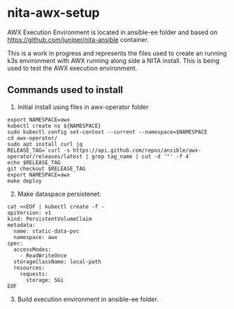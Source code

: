 # nita-awx-setup

AWX Execution Environment is located in ansible-ee folder and based on https://github.com/juniper/nita-ansible container.

This is a work in progress and represents the files used to create an running k3s environment with AWX running along side a NITA install. This is being used to test the AWX execution environment.

## Commands used to install

1. Initial install using files in awx-operator folder

```
export NAMESPACE=awx 
kubectl create ns ${NAMESPACE}
sudo kubectl config set-context --current --namespace=$NAMESPACE 
cd awx-operator/
sudo apt install curl jq 
RELEASE_TAG=`curl -s https://api.github.com/repos/ansible/awx-operator/releases/latest | grep tag_name | cut -d '"' -f 4` 
echo $RELEASE_TAG 
git checkout $RELEASE_TAG
export NAMESPACE=awx
make deploy
```

2. Make dataspace persistenet:

```
cat <<EOF | kubectl create -f -
apiVersion: v1
kind: PersistentVolumeClaim
metadata:
  name: static-data-pvc
  namespace: awx
spec:
  accessModes:
    - ReadWriteOnce
  storageClassName: local-path
  resources:
    requests:
      storage: 5Gi
EOF
```

3. Build execution environment in ansible-ee folder.

